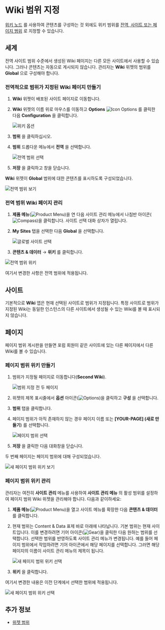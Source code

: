 # Wiki 범위 지정

[위키 노드](./creating-a-node.md) 를 사용하여 콘텐츠를 구성하는 것 외에도 위키 범위를 [전역, 사이트 또는 페이지 범위](https://help.liferay.com/hc/articles/360028819992-Widget-Scope) 로 지정할 수 있습니다.

## 세계

전역 사이트 범위 수준에서 생성된 Wiki 페이지는 다른 모든 사이트에서 사용할 수 있습니다. 그러나 콘텐츠는 자동으로 게시되지 않습니다. 관리자는 **Wiki** 위젯의 범위를 **Global** 으로 구성해야 합니다.

### 전역적으로 범위가 지정된 Wiki 페이지 만들기

1. **Wiki** 위젯이 배포된 사이트 페이지로 이동합니다.
1. **Wiki** 위젯의 이름 위로 마우스를 이동하고 **Options** ![Icon Options](../../images/icon-widget-options.png) 를 클릭한 다음 **Configuration** 을 클릭합니다.

    ![위키 옵션](./scoping-your-wikis/images/10.png)

1. **범위** 을 클릭하십시오.
1. **범위** 드롭다운 메뉴에서 **전역** 을 선택합니다.

   ![전역 범위 선택](./scoping-your-wikis/images/01.png)

1. **저장** 을 클릭하고 창을 닫습니다.

**Wiki** 위젯이 **Global** 범위에 대한 콘텐츠를 표시하도록 구성되었습니다.

![전역 범위 보기](./scoping-your-wikis/images/02.png)

### 전역 범위 **Wiki** 페이지 관리

1. **제품 메뉴**(![Product Menu](../../images/icon-product-menu.png))을 연 다음 사이트 관리 메뉴에서 나침반 아이콘(![Compass](../../images/icon-compass.png))을 클릭합니다. 사이트 선택 대화 상자가 열립니다.
1. **My Sites** 탭을 선택한 다음 **Global** 을 선택합니다.

    ![글로벌 사이트 선택](./scoping-your-wikis/images/06.png)

1. **콘텐츠 & 데이터** &rarr; **위키** 를 클릭합니다.

![전역 범위 위키](./scoping-your-wikis/images/07.png)

여기서 변경한 사항은 전역 범위에 적용됩니다.

## 사이트

기본적으로 **Wiki** 앱은 현재 선택된 사이트로 범위가 지정됩니다. 특정 사이트로 범위가 지정된 Wiki는 동일한 인스턴스의 다른 사이트에서 생성될 수 있는 Wiki를 볼 때 표시되지 않습니다.

## 페이지

페이지 범위 게시판을 만들면 포럼 회원이 같은 사이트에 있는 다른 페이지에서 다른 Wiki를 볼 수 있습니다.

### 페이지 범위 위키 만들기

1. 범위가 지정될 페이지로 이동합니다(**Second Wiki**).

    ![범위 지정 전 두 페이지](./scoping-your-wikis/images/03.png)

1. 위젯의 제목 표시줄에서 **옵션** 아이콘(![Options](../../images/icon-widget-options.png))을 클릭하고 **구성** 을 선택합니다.
1. **범위** 탭을 클릭합니다.
1. 페이지 범위가 아직 존재하지 않는 경우 페이지 이름 또는 **\[YOUR-PAGE\] (새로 만들기**) 를 선택합니다.

    ![페이지 범위 선택](./scoping-your-wikis/images/04.png)

1. **저장** 을 클릭한 다음 대화창을 닫습니다.

두 번째 페이지는 페이지 범위에 대해 구성되었습니다.

![새 페이지 범위 위키 보기](./scoping-your-wikis/images/05.png)

### 페이지 범위 위키 관리

관리자는 여전히 **사이트 관리** 메뉴를 사용하여 **사이트 관리 메뉴** 의 활성 범위를 설정하여 페이지 범위 Wiki 위젯을 관리해야 합니다. 다음과 같이하세요:

1. **제품 메뉴**(![Product Menu](../../images/icon-product-menu.png))을 열고 사이트 메뉴를 확장한 다음 **콘텐츠 & 데이터** 를 클릭합니다.
1. 현재 범위는 Content & Data 표제 바로 아래에 나타납니다. 기본 범위는 현재 사이트입니다. 이를 변경하려면 기어 아이콘(![Gear](../../images/icon-control-menu-gear.png))을 클릭한 다음 원하는 범위를 선택합니다. 선택한 범위를 반영하도록 사이트 관리 메뉴가 변경됩니다. 예를 들어 페이지 범위에서 작업하려면 기어 아이콘에서 해당 페이지를 선택합니다. 그러면 해당 페이지의 이름이 사이트 관리 메뉴의 제목이 됩니다.

    ![새 페이지 범위 위키 선택](./scoping-your-wikis/images/08.png)

1. **위키** 을 클릭합니다.

여기서 변경한 내용은 이전 단계에서 선택한 범위에 적용됩니다.

![새 페이지 범위 위키 선택](./scoping-your-wikis/images/09.png)

## 추가 정보

* [위젯 범위](https://help.liferay.com/hc/articles/360028819992-Widget-Scope)
